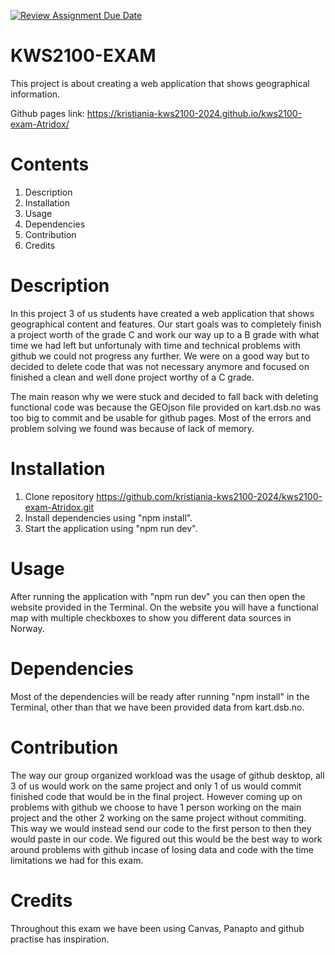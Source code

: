 [![Review Assignment Due Date](https://classroom.github.com/assets/deadline-readme-button-24ddc0f5d75046c5622901739e7c5dd533143b0c8e959d652212380cedb1ea36.svg)](https://classroom.github.com/a/y-IGFidy)

# KWS2100-EXAM

This project is about creating a web application that shows geographical information.

Github pages link: https://kristiania-kws2100-2024.github.io/kws2100-exam-Atridox/

# Contents

1. Description
2. Installation
3. Usage
4. Dependencies
5. Contribution
6. Credits

# Description

In this project 3 of us students have created a web application that shows geographical content and features. Our start goals was to completely finish a project worth of the grade C and work our way up to a B grade with what time we had left but unfortunaly with time and technical problems with github we could not progress any further. We were on a good way but to decided to delete code that was not necessary anymore and focused on finished a clean and well done project worthy of a C grade.

The main reason why we were stuck and decided to fall back with deleting functional code was because the GEOjson file provided on kart.dsb.no was too big to commit and be usable for github pages. Most of the errors and problem solving we found was because of lack of memory.

# Installation

1. Clone repository https://github.com/kristiania-kws2100-2024/kws2100-exam-Atridox.git
2. Install dependencies using "npm install".
3. Start the application using "npm run dev".

# Usage

After running the application with "npm run dev" you can then open the website provided in the Terminal. On the website you will have a functional map with multiple checkboxes to show you different data sources in Norway.

# Dependencies

Most of the dependencies will be ready after running "npm install" in the Terminal, other than that we have been provided data from kart.dsb.no.

# Contribution

The way our group organized workload was the usage of github desktop, all 3 of us would work on the same project and only 1 of us would commit finished code that would be in the final project. However coming up on problems with github we choose to have 1 person working on the main project and the other 2 working on the same project without commiting. This way we would instead send our code to the first person to then they would paste in our code. We figured out this would be the best way to work around problems with github incase of losing data and code with the time limitations we had for this exam.

# Credits

Throughout this exam we have been using Canvas, Panapto and github practise has inspiration.
